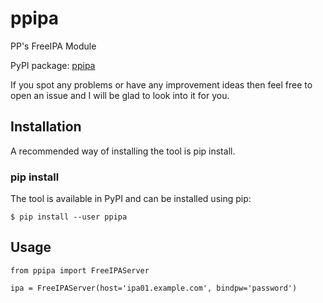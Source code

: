 # ppipa
PP's FreeIPA Module

PyPI package: [ppipa](https://pypi.python.org/pypi/ppipa)

If you spot any problems or have any improvement ideas then feel free to open
an issue and I will be glad to look into it for you.

## Installation
A recommended way of installing the tool is pip install.

### pip install
The tool is available in PyPI and can be installed using pip:
```
$ pip install --user ppipa
```

## Usage
```
from ppipa import FreeIPAServer

ipa = FreeIPAServer(host='ipa01.example.com', bindpw='password')
```